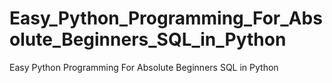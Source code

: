 # Easy_Python_Programming_For_Absolute_Beginners_SQL_in_Python
Easy Python Programming For Absolute Beginners SQL in Python
